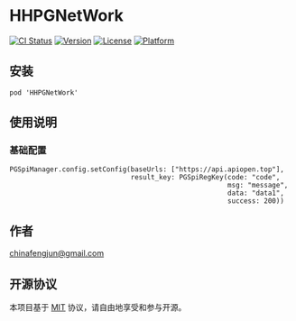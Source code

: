 # HHPGNetWork

[![CI Status](https://img.shields.io/travis/liufengjun/HHPGNetWork.svg?style=flat)](https://travis-ci.org/liufengjun/HHPGNetWork)
[![Version](https://img.shields.io/cocoapods/v/HHPGNetWork.svg?style=flat)](https://cocoapods.org/pods/HHPGNetWork)
[![License](https://img.shields.io/cocoapods/l/HHPGNetWork.svg?style=flat)](https://cocoapods.org/pods/HHPGNetWork)
[![Platform](https://img.shields.io/cocoapods/p/HHPGNetWork.svg?style=flat)](https://cocoapods.org/pods/HHPGNetWork)

## 安装

```
pod 'HHPGNetWork'
```

## 使用说明

### 基础配置

```
PGSpiManager.config.setConfig(baseUrls: ["https://api.apiopen.top"],
                              result_key: PGSpiRegKey(code: "code",
                                                      msg: "message",
                                                      data: "data1",
                                                      success: 200))
```

## 作者

chinafengjun@gmail.com

## 开源协议

本项目基于 [MIT](https://zh.wikipedia.org/wiki/MIT%E8%A8%B1%E5%8F%AF%E8%AD%89) 协议，请自由地享受和参与开源。
